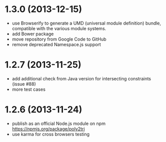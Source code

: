 
<a name="1.3.0"></a>
# 1.3.0 (2013-12-15)

- use Browserify to generate a UMD (universal module definition) bundle, 
  compatible with the various module systems.
- add Bower package
- move repository from Google Code to GitHub
- remove deprecated Namespace.js support

<a name="1.2.7"></a>
# 1.2.7 (2013-11-25)

- add additional check from Java version for intersecting constraints (issue #88)
- more test cases

<a name="1.2.6"></a>
# 1.2.6 (2013-11-24)

- publish as an official Node.js module on npm <https://npmjs.org/package/poly2tri>
- use karma for cross browsers testing
